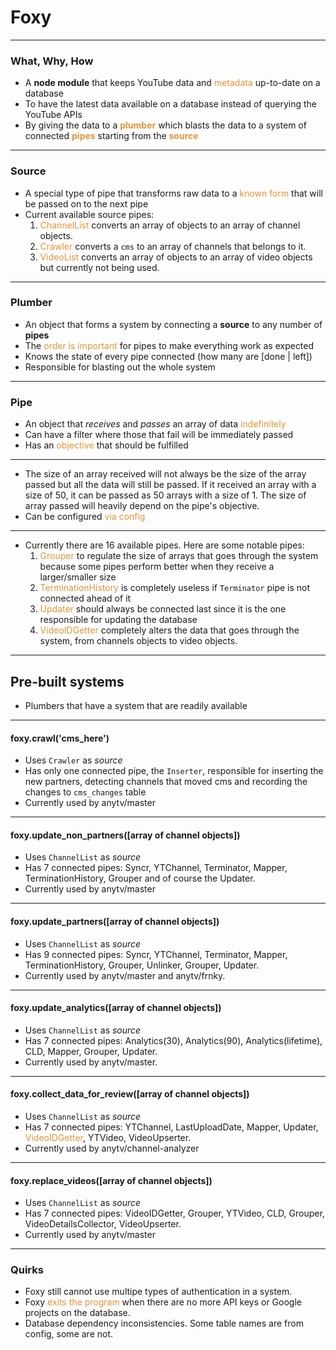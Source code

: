 # Foxy

---

### What, Why, How
- A **node module** that keeps YouTube data and <span style="color: #e49436">metadata</span> up-to-date on a database
- To have the latest data available on a database instead of querying the YouTube APIs
- By giving the data to a <span style="color: #e49436">**plumber**</span> which blasts the data to a system of connected <span style="color: #e49436">**pipes**</span> starting from the <span style="color: #e49436">**source**</span>

---

### Source
- A special type of pipe that transforms raw data to a <span style="color: #e49436">known form</span> that will be passed on to the next pipe
- Current available source pipes:
  1. <span style="color: #e49436">ChannelList</span> converts an array of objects to an array of channel objects.
  2. <span style="color: #e49436">Crawler</span> converts a `cms` to an array of channels that belongs to it.
  3. <span style="color: #e49436">VideoList</span> converts an array of objects to an array of video objects but currently not being used.

---

### Plumber
- An object that forms a system by connecting a **source** to any number of **pipes**
- The <span style="color: #e49436">order is important</span> for pipes to make everything work as expected
- Knows the state of every pipe connected (how many are [done | left])
- Responsible for blasting out the whole system

---

### Pipe
- An object that *receives* and *passes* an array of data <span style="color: #e49436">indefinitely</span>
- Can have a filter where those that fail will be immediately passed
- Has an <span style="color: #e49436">objective</span> that should be fulfilled
---
- The size of an array received will not always be the size of the array passed but all the data will still be passed. If it received an array with a size of 50, it can be passed as 50 arrays with a size of 1. The size of array passed will heavily depend on the pipe's objective.
- Can be configured <span style="color: #e49436">via config</span>
---
- Currently there are 16 available pipes. Here are some notable pipes:
  1. <span style="color: #e49436">Grouper</span> to regulate the size of arrays that goes through the system because some pipes perform better when they receive a larger/smaller size
  2. <span style="color: #e49436">TerminationHistory</span> is completely useless if `Terminator` pipe is not connected ahead of it
  3. <span style="color: #e49436">Updater</span> should always be connected last since it is the one responsible for updating the database
  4. <span style="color: #e49436">VideoIDGetter</span> completely alters the data that goes through the system, from channels objects to video objects.

---

## Pre-built systems
- Plumbers that have a system that are readily available

---

#### foxy.crawl('cms_here')
- Uses `Crawler` as *source*
- Has only one connected pipe, the `Inserter`, responsible for inserting the new partners, detecting channels that moved cms and recording the changes to `cms_changes` table
- Currently used by anytv/master

---

#### foxy.update_non_partners([array of channel objects])
- Uses `ChannelList` as *source*
- Has 7 connected pipes: Syncr, YTChannel, Terminator, Mapper, TerminationHistory, Grouper and of course the Updater.
- Currently used by anytv/master

---

#### foxy.update_partners([array of channel objects])
- Uses `ChannelList` as *source*
- Has 9 connected pipes: Syncr, YTChannel, Terminator, Mapper, TerminationHistory, Grouper, Unlinker, Grouper, Updater.
- Currently used by anytv/master and anytv/frnky.

---

#### foxy.update_analytics([array of channel objects])
- Uses `ChannelList` as *source*
- Has 7 connected pipes: Analytics(30), Analytics(90), Analytics(lifetime), CLD, Mapper, Grouper, Updater.
- Currently used by anytv/master.

---

#### foxy.collect_data_for_review([array of channel objects])
- Uses `ChannelList` as *source*
- Has 7 connected pipes: YTChannel, LastUploadDate, Mapper, Updater, <span style="color: #e49436">VideoIDGetter</span>, YTVideo, VideoUpserter.
- Currently used by anytv/channel-analyzer

---

#### foxy.replace_videos([array of channel objects])
- Uses `ChannelList` as *source*
- Has 7 connected pipes: VideoIDGetter, Grouper, YTVideo, CLD, Grouper, VideoDetailsCollector, VideoUpserter.
- Currently used by anytv/master

---

### Quirks
- Foxy still cannot use multipe types of authentication in a system.
- Foxy <span style="color: #e49436">exits the program</span> when there are no more API keys or Google projects on the database.
- Database dependency inconsistencies. Some table names are from config, some are not.
